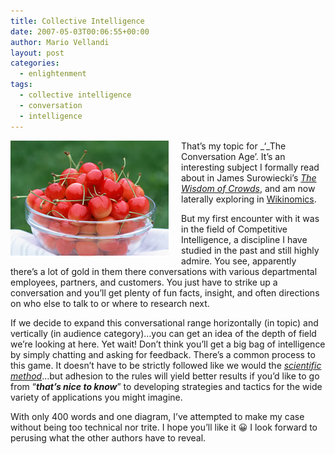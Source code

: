 ```yaml
---
title: Collective Intelligence
date: 2007-05-03T00:06:55+00:00
author: Mario Vellandi
layout: post
categories:
  - enlightenment
tags:
  - collective intelligence
  - conversation
  - intelligence
---
```

<img class="alignleft" style="margin: 0pt 20px 0pt 0pt; float: left;" src="../images/wp-content/uploads/2008/03/cherries.jpg" alt="photo of cherries in a bowl" />That&#8217;s my topic for _&#8216;_The Conversation Age&#8217;. It&#8217;s an interesting subject I formally read about in James Surowiecki&#8217;s [_The Wisdom of Crowds_](http://www.amazon.com/Wisdom-Crowds-James-Surowiecki/dp/0385721706/ref=pd_bbs_1/002-4097466-1083219?ie=UTF8&s=books&qid=1178173471&sr=8-1 "The Wisdom of Crowds book on Amazon"), and am now laterally exploring in [Wikinomics](http://www.amazon.com/Wikinomics-Mass-Collaboration-Changes-Everything/dp/1591841380/ref=pd_bbs_sr_1/002-4097466-1083219?ie=UTF8&s=books&qid=1178175253&sr=8-1 "Wikinomics book on Amazon").

But my first encounter with it was in the field of Competitive Intelligence, a discipline I have studied in the past and still highly admire. You see, apparently there&#8217;s a lot of gold in them there conversations with various departmental employees, partners, and customers. You just have to strike up a conversation and you&#8217;ll get plenty of fun facts, insight, and often directions on who else to talk to or where to research next.

If we decide to expand this conversational range horizontally (in topic) and vertically (in audience category)&#8230;you can get an idea of the depth of field we&#8217;re looking at here. Yet wait! Don&#8217;t think you&#8217;ll get a big bag of intelligence by simply chatting and asking for feedback. There&#8217;s a common process to this game. It doesn&#8217;t have to be strictly followed like we would the _[scientific method](http://en.wikipedia.org/wiki/Scientific_method "Wikipedia article on the Scientific Method")_&#8230;but adhesion to the rules will yield better results if you&#8217;d like to go from &#8220;_**that&#8217;s nice to know**_&#8221; to developing strategies and tactics for the wide variety of applications you might imagine.

With only 400 words and one diagram, I&#8217;ve attempted to make my case without being too technical nor trite. I hope you&#8217;ll like it 😀 I look forward to perusing what the other authors have to reveal.

